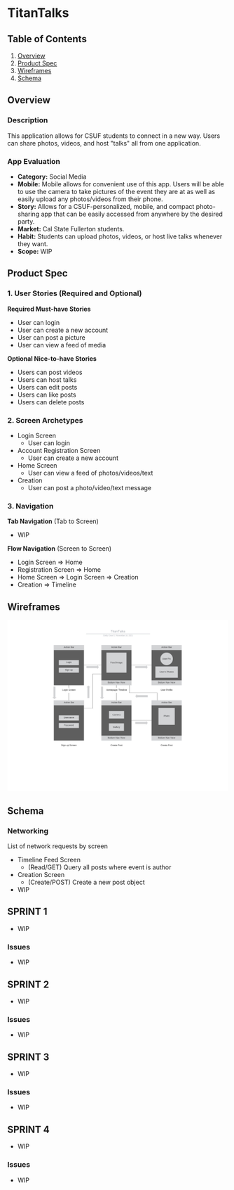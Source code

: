 # TitanTalks

## Table of Contents
1. [Overview](#Overview)
2. [Product Spec](#Product-Spec)
3. [Wireframes](#Wireframes)
4. [Schema](#Schema)

## Overview
### Description
This application allows for CSUF students to connect in a new way. Users can share photos, videos, and host "talks" all from one application.

### App Evaluation
- **Category:** Social Media
- **Mobile:** Mobile allows for convenient use of this app. Users will be able to use the camera to take pictures
	            of the event they are at as well as easily upload any photos/videos from their phone.
- **Story:** Allows for a CSUF-personalized, mobile, and compact photo-sharing app that can be easily accessed from anywhere by the
             desired party.
- **Market:** Cal State Fullerton students.
- **Habit:** Students can upload photos, videos, or host live talks whenever they want.
- **Scope:** WIP

## Product Spec

### 1. User Stories (Required and Optional)

**Required Must-have Stories**

* User can login
* User can create a new account
* User can post a picture
* User can view a feed of media

**Optional Nice-to-have Stories**

* Users can post videos
* Users can host talks
* Users can edit posts
* Users can like posts
* Users can delete posts

### 2. Screen Archetypes

* Login Screen
   * User can login
* Account Registration Screen
   * User can create a new account
* Home Screen
   * User can view a feed of photos/videos/text
* Creation
   * User can post a photo/video/text message

### 3. Navigation

**Tab Navigation** (Tab to Screen)

* WIP

**Flow Navigation** (Screen to Screen)

* Login Screen
   => Home
* Registration Screen
   => Home
* Home Screen
   => Login Screen
   => Creation
* Creation
   => Timeline

## Wireframes
<img src="tt_wireframe.jpg" width=600>

## Schema 

### Networking
List of network requests by screen
- Timeline Feed Screen
  - (Read/GET) Query all posts where event is author
- Creation Screen
  - (Create/POST) Create a new post object
- WIP

## SPRINT 1
- WIP

### Issues
- WIP

## SPRINT 2
- WIP

### Issues
- WIP

## SPRINT 3
- WIP

### Issues
- WIP
## SPRINT 4
- WIP

### Issues
- WIP
